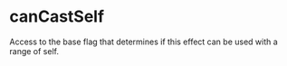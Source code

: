 # canCastSelf

Access to the base flag that determines if this effect can be used with a range of self.
